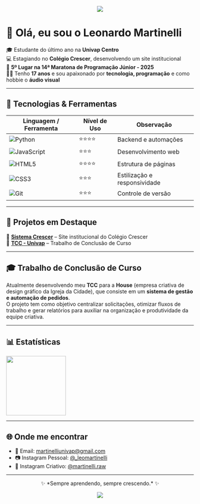 <!-- Banner animado ou imagem de destaque -->
<p align="center">
  <img src="https://capsule-render.vercel.app/api?type=waving&color=0:ff0080,100:7928ca&height=200&section=header&text=%20Martinelli&fontSize=40&fontColor=fff&animation=fadeIn" />
</p>

# 👋 Olá, eu sou o Leonardo Martinelli  

🎓 Estudante do último ano na **Univap Centro**  
💻 Estagiando no **Colégio Crescer**, desenvolvendo um site institucional  
🏅 **5º Lugar na 14ª Maratona de Programação Júnior - 2025**  
🧑‍💻 Tenho **17 anos** e sou apaixonado por **tecnologia, programação** e como hobbie o **áudio visual**  

---

## 🚀 Tecnologias & Ferramentas  

| Linguagem / Ferramenta | Nível de Uso | Observação |
|------------------------|--------------|-------------|
| ![Python](https://img.shields.io/badge/Python-3776AB?style=for-the-badge&logo=python&logoColor=white) | ⭐⭐⭐⭐ | Backend e automações |
| ![JavaScript](https://img.shields.io/badge/JavaScript-323330?style=for-the-badge&logo=javascript&logoColor=F7DF1E) | ⭐⭐⭐ | Desenvolvimento web |
| ![HTML5](https://img.shields.io/badge/HTML5-E34F26?style=for-the-badge&logo=html5&logoColor=white) | ⭐⭐⭐⭐ | Estrutura de páginas |
| ![CSS3](https://img.shields.io/badge/CSS3-1572B6?style=for-the-badge&logo=css3&logoColor=white) | ⭐⭐⭐ | Estilização e responsividade |
| ![Git](https://img.shields.io/badge/Git-F05032?style=for-the-badge&logo=git&logoColor=white) | ⭐⭐⭐ | Controle de versão |

---

## 📌 Projetos em Destaque  

🔗 [**Sistema Crescer**](https://github.com/leoomartinelli/sistema_crescer) – Site institucional do Colégio Crescer  
📑 [**TCC - Univap**](https://github.com/leoomartinelli/TCC) – Trabalho de Conclusão de Curso  

---

## 🎓 Trabalho de Conclusão de Curso  

Atualmente desenvolvendo meu **TCC** para a **House** (empresa criativa de design gráfico da Igreja da Cidade), que consiste em um **sistema de gestão e automação de pedidos**.  
O projeto tem como objetivo centralizar solicitações, otimizar fluxos de trabalho e gerar relatórios para auxiliar na organização e produtividade da equipe criativa.

---

## 📊 Estatísticas  

<p align="left">
  <img height="160em" src="https://github-readme-stats.vercel.app/api/top-langs/?username=leoomartinelli&layout=compact&theme=radical"/>
</p>

---

## 🌐 Onde me encontrar  

- 📧 Email: [martinelliunivap@gmail.com](mailto:martinelliunivap@gmail.com)  
- 📷 Instagram Pessoal: [@_leomartinelli](https://instagram.com/_leomartinelli)  
- 🎨 Instagram Criativo: [@martinelli.raw](https://instagram.com/martinelli.raw)  

---

<p align="center">
  ✨ *Sempre aprendendo, sempre crescendo.* ✨
</p>

<!-- Rodapé animado -->
<p align="center">
  <img src="https://capsule-render.vercel.app/api?type=waving&color=0:7928ca,100:ff0080&height=120&section=footer"/>
</p>

